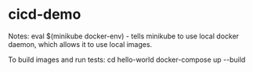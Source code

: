 # cicd-demo

Notes:
eval $(minikube docker-env) - tells minikube to use local docker daemon, which allows it to use local images.


To build images and run tests: 
cd hello-world
docker-compose up --build